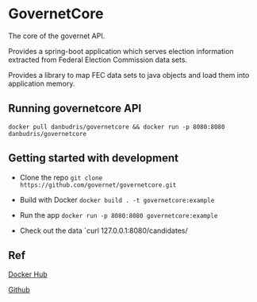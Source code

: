 # GovernetCore
The core of the governet API. 

Provides a spring-boot application which serves election information extracted from Federal Election Commission data sets.

Provides a library to map FEC data sets to java objects and load them into application memory.

## Running governetcore API
`docker pull danbudris/governetcore && docker run -p 8080:8080 danbudris/governetcore`

## Getting started with development
- Clone the repo
`git clone https://github.com/governet/governetcore.git`

- Build with Docker
`docker build . -t governetcore:example`

- Run the app
`docker run -p 8080:8080 governetcore:example`

- Check out the data
`curl 127.0.0.1:8080/candidates/

## Ref
[Docker Hub](https://hub.docker.com/r/danbudris/governetcore)

[Github](https://github.com/governet/governetcore)
